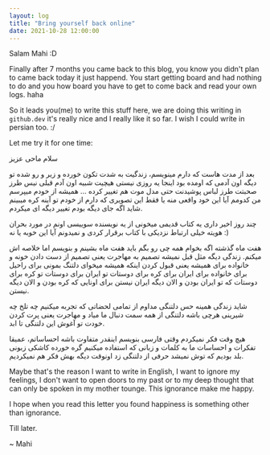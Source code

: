 ```yaml
---
layout: log
title: "Bring yourself back online"
date: 2021-10-28 12:00:00
---
```


Salam Mahi :D


Finally after 7 months you came back to this blog, you know you didn't plan to came back today it just happend.
You start getting board and had nothing to do and you how board you have to get to come back and read your own logs. haha 


So it leads you(me) to write this stuff here, we are doing this writing in `github.dev` it's really nice and I really like it so far. I wish I could write in persian too. :/


Let me try it for one time:


سلام ماحی عزیز

بعد از مدت هاست که دارم مینویسم، زندگیت به شدت تکون خورده و زیر و رو شده تو دیگه اون آدمی که اومده بود اینجا یه روزی نیستی هیچیت شبیه اون آدم قبلی نیس طرز صحبتت طرز لباس پوشیدنت حتی مدل موت هم تغییر کرده ... همیشه از خودم میپرسم من کدومم آیا این خود واقعی منه یا فقط این تصویری که دارم از خودم تو آینه کره میبینم شاید اگه جای دیگه بودم تغییر دیگه ای میکردم.


چند روز اخیر داری یه کتاب قدیمی میخونی از یه نویسنده سوییسی اونم در مورد بحران هویته خیلی ارتباط نزدیکی با کتاب برقرار کردی و نمیدونم آیا این خوبه یا نه :)


هفت ماه گذشته اگه بخوام همه چی رو بگم باید هفت ماه بشینم و بنویسم اما خلاصه اش میکنم.
زندگی دیگه مثل قبل نمیشه تصمیم به مهاجرت یعنی تصمیم از دست دادن خونه و خانواده برای همیشه یعنی قبول کردن اینکه همیشه میخوای دلتنگ بمونی برای راحیل برای خانواده برای ایران برای کره برای دوستات تو ایران برای دوستات تو کره برای دوستات که تو ایران بودن و الان  دیگه ایران نیستن برای اونایی که کره بودن و الان دیگه نیستن.


شاید زندگی همینه حس دلتنگی مداوم از تمامی لحضاتی که تجربه میکنیم چه تلخ چه شیرینی هرچی باشه دلتنگی از همه سمت دنبال ما میاد و مهاجرت یعنی پرت کردن خودت تو آغوش این دلتنگی تا ابد.


هیچ وقت فکر نمیکردم وقتی فارسی بنویسم اینقدر متفاوت باشه احساساتم، عمیقا تفکرات و احساسات ما به کلمات و زبانی که استفاده میکنیم گره خورده کاشکی زبونی بلد بودیم که توش نمیشد حرفی از دلتنگی زد اونوقت دیگه بهش فکر هم نمیکردیم.


Maybe that's the reason I want to write in English, I want to ignore my feelings, I don't want to open doors to my past or to my deep thought that can only be spoken in my mother tounge. This ignorance make me happy.


I hope when you read this letter you found happiness is something other than ignorance.


Till later.

~ Mahi